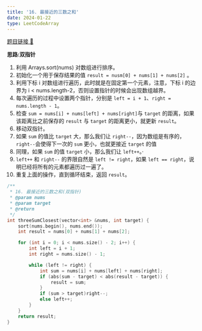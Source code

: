 ```yaml
---
title: '16. 最接近的三数之和'
date: 2024-01-22
type: LeetCodeArray
---
```


[题目链接 🔗](https://leetcode.cn/problems/3sum-closest/)

**思路:双指针**

1. 利用 Arrays.sort(nums) 对数组进行排序。
2. 初始化一个用于保存结果的值 `result = nusm[0] + nums[1] + nums[2]` 。
3. 利用下标 i 对数组进行遍历，此时就是在固定第一个元素，注意，下标 i 的边界为 i < nums.length-2，否则设置指针的时候会出现数组越界。
4. 每次遍历的过程中设置两个指针，分别是 `left = i + 1`、`right = nums.length - 1`。
5. 检查 `sum = nums[i] + nums[left] + nums[right]`与 `target` 的距离，如果该距离比之前保存的 `result` 与 `target` 的距离更小，就更新 `result`。
6. 移动双指针。
7. 如果 `sum` 的值比 `target` 大，那么我们让 `right--`，因为数组是有序的，`right--`会使得下一次的 `sum` 更小，也就更接近 `target` 的值
8. 同理，如果 `sum` 的值 `target` 小，那么我们让 `left++`。·
9. `left++` 和 `right--` 的界限自然是 `left != right`，如果 `left == right`，说明已经将所有的元素都遍历过一遍了。
10. 重复上面的操作，直到循环结束，返回 `result`。

```cpp
/**
 * 16. 最接近的三数之和(双指针)
 * @param nums
 * @param target
 * @return
 */
int threeSumClosest(vector<int> &nums, int target) {
    sort(nums.begin(), nums.end());
    int result = nums[0] + nums[1] + nums[2];

    for (int i = 0; i < nums.size() - 2; i++) {
        int left = i + 1;
        int right = nums.size() - 1;

        while (left != right) {
            int sum = nums[i] + nums[left] + nums[right];
            if (abs(sum - target) < abs(result - target)) {
                result = sum;
            }
            if (sum > target)right--;
            else left++;
        }
    }
    return result;
}
```
